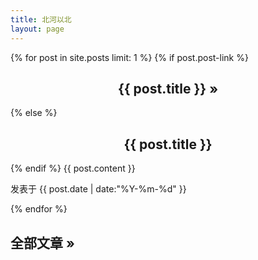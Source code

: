 ```yaml
---
title: 北河以北
layout: page
---
```


<div id="toc">
    {% for post in site.posts limit: 1 %}
        {% if post.post-link %}
        <h2><center><a href="{{ post.post-link }}" title="External link">{{ post.title }}</a> <a href="{{ post.url }}" title="Permanent link to: '{{ post.title }}'">&raquo;</a></center></h2>
        {% else %}
        <h2><center><a href="{{ site.url }}{{ post.url }}" title="点击查看和评论">{{ post.title }}</a></center></h2>
        {% endif %}
        {{ post.content }}
        <section class="meta">
         <p id="tip-info">发表于 {{ post.date | date:"%Y-%m-%d" }}</p>
</section>
    {% endfor %}
<p><h2> <a href="{{ site.url }}/archive" title="全部文章列表">全部文章 &raquo;</a></h2></p>
<script>
  (function() {
    var cx = '006295899379521077361:fqwkenusxo4';
    var gcse = document.createElement('script');
    gcse.type = 'text/javascript';
    gcse.async = true;
    gcse.src = 'https://cse.google.com/cse.js?cx=' + cx;
    var s = document.getElementsByTagName('script')[0];
    s.parentNode.insertBefore(gcse, s);
  })();
</script>
<gcse:search><script type="text/javascript" src="http://songchunlin.net/files/code/googlecse.css"></gcse:search>
</div>
